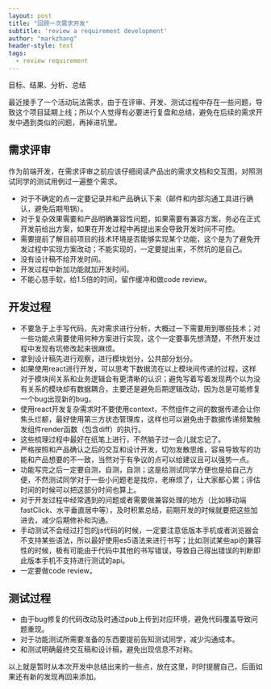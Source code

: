 ```yaml
---
layout: post
title: "回顾一次需求开发"
subtitle: 'review a requirement development'
author: "markzhang"
header-style: text
tags:
  - review requirement
---
```


目标、结果、分析、总结

最近接手了一个活动玩法需求，由于在评审、开发、测试过程中存在一些问题，导致这个项目延期上线；所以个人觉得有必要进行复盘和总结，避免在后续的需求开发中遇到类似的问题，再掉进坑里。

## 需求评审
作为前端开发，在需求评审之前应该仔细阅读产品出的需求文档和交互图，对照测试同学的测试用例过一遍整个需求。
* 对于不确定的点一定要记录并和产品确认下来（邮件和内部沟通工具进行确认，避免后期甩锅）。
* 对于复杂效果需要和产品明确兼容性问题，如果需要有兼容方案，务必在正式开发前给出方案，如果在开发过程中再提出来会导致开发时间不可控。
* 需要提前了解目前项目的技术环境是否能够实现某个功能，这个是为了避免开发过程中实现方案改动；不能实现的，一定要提出来，不然坑的是自己。
* 没有设计稿不给开发时间。
* 开发过程中新加功能就加开发时间。
* 不能心慈手软，给1.5倍的时间，留作缓冲和做code review。

## 开发过程
* 不要急于上手写代码，先对需求进行分析，大概过一下需要用到哪些技术；对一些功能点需要使用何种方案进行实现，这个一定要事先想清楚，不然开发过程中发现有坑修改起来很麻烦。
* 拿到设计稿先进行观察，进行模块划分，公共部分划分。
* 如果使用react进行开发，可以思考下数据流在以上模块间传递的过程，这样对于模块间关系和业务逻辑会有更清晰的认识；避免写着写着发现两个以为没有关系的模块却有数据耦合，主要还是避免后期逻辑改动，因为总是可能修复一个bug出现新的bug。
* 使用react开发复杂需求时不要使用context，不然组件之间的数据传递会让你焦头烂额，最好使用第三方状态管理库，这样也可以避免由于数据传递频繁触发组件render函数（包含diff）的执行。
* 这些梳理过程中最好在纸笔上进行，不然脑子过一会儿就忘记了。
* 严格按照和产品确认之后的交互和设计开发，切勿发散思维，容易导致写的功能和产品想要的不一致，当然对于有争议的点可以给建议且可以强势一点。
* 功能写完之后一定要自测，自测，自测；这是给测试同学方便也是给自己方便，不然测试同学对于一些小问题老是找你，老麻烦了，让大家都心累；评估时间的时候可以把这部分时间也算上。
* 对于开发过程中经常遇到的问题或者需要做兼容处理的地方（比如移动端fastClick、水平垂直居中等），及时积累总结，前期开发的时候就要把这些加进去，减少后期修补和沟通。
* 手动测试不会经过打包的js代码的时候，一定要注意低版本手机或者浏览器会不支持某些语法，所以最好使用es5语法来进行书写；比如测试某些api的兼容性的时候，极有可能由于代码中其他的书写错误，导致自己得出错误的判断即此版本手机不支持进行测试的api。
* 一定要做code review。

## 测试过程
* 由于bug修复的代码改动及时通过pub上传到对应环境，避免代码覆盖导致问题重现。
* 对于功能测试所需要准备的东西要提前告知测试同学，减少沟通成本。
* 和测试明确最终交互稿和设计稿，避免出现信息不对称。

以上就是暂时从本次开发中总结出来的一些点，放在这里，时时提醒自己，后面如果还有新的发现再回来添加。